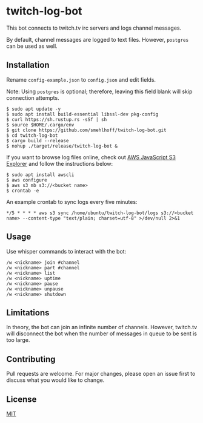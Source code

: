 # twitch-log-bot

This bot connects to twitch.tv irc servers and logs channel messages.

By default, channel messages are logged to text files. However, `postgres` can be used as well.

## Installation

Rename `config-example.json` to `config.json` and edit fields.

Note: Using `postgres` is optional; therefore, leaving this field blank will skip connection attempts.

    $ sudo apt update -y
    $ sudo apt install build-essential libssl-dev pkg-config
    $ curl https://sh.rustup.rs -sSf | sh
    $ source $HOME/.cargo/env
    $ git clone https://github.com/smehlhoff/twitch-log-bot.git
    $ cd twitch-log-bot
    $ cargo build --release
    $ nohup ./target/release/twitch-log-bot &

If you want to browse log files online, check out [AWS JavaScript S3 Explorer](https://github.com/awslabs/aws-js-s3-explorer) and follow the instructions below:

    $ sudo apt install awscli
    $ aws configure
    $ aws s3 mb s3://<bucket name>
    $ crontab -e

An example crontab to sync logs every five minutes:

    */5 * * * * aws s3 sync /home/ubuntu/twitch-log-bot/logs s3://<bucket name> --content-type "text/plain; charset=utf-8" >/dev/null 2>&1

## Usage

Use whisper commands to interact with the bot:

    /w <nickname> join #channel
    /w <nickname> part #channel
    /w <nickname> list
    /w <nickname> uptime
    /w <nickname> pause
    /w <nickname> unpause
    /w <nickname> shutdown

## Limitations

In theory, the bot can join an infinite number of channels. However, twitch.tv will disconnect the bot when the number of messages in queue to be sent is too large.

## Contributing

Pull requests are welcome. For major changes, please open an issue first to discuss what you would like to change.

## License

[MIT](https://github.com/smehlhoff/twitch-log-bot/blob/master/LICENSE)